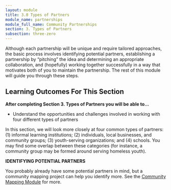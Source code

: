 ```yaml
---
layout: module
title: 3.0 Types of Partners
module_name: partnerships
module_full_name: Community Partnerships
section: 3. Types of Partners
subsection: three-zero
---
```


Although each partnership will be unique and require tailored approaches, the basic process involves identifying potential partners, establishing a partnership by “pitching” the idea and determining an appropriate collaboration, and (hopefully) working together successfully in a way that motivates both of you to maintain the partnership. The rest of this module will guide you through these steps. 

## Learning Outcomes For This Section

**After completing Section 3. Types of Partners you will be able to...**
<ul class="fancy">
  <li>Understand the opportunities and challenges involved in working with four different types of partners</li>
</ul>

In this section, we will look more closely at four common types of partners: (1) informal learning institutions; (2) individuals, local businesses, and community groups; (3) youth-serving organizations; and (4) schools. You may find some overlap between these categories (for instance, a community group may be formed around serving homeless youth).

**IDENTIFYING POTENTIAL PARTNERS**

You probably already have some potential partners in mind, but a community mapping project can help you identify more. See the [Community Mapping Module]({{site.url}}{{site.baseurl}}/modules/communitymapping/index.html) for more.
